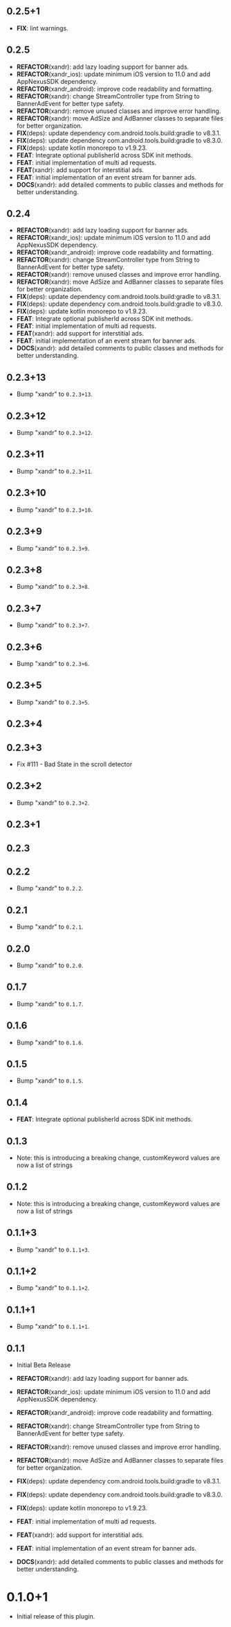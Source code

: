 ## 0.2.5+1

 - **FIX**: lint warnings.

## 0.2.5

 - **REFACTOR**(xandr): add lazy loading support for banner ads.
 - **REFACTOR**(xandr_ios): update minimum iOS version to 11.0 and add AppNexusSDK dependency.
 - **REFACTOR**(xandr_android): improve code readability and formatting.
 - **REFACTOR**(xandr): change StreamController type from String to BannerAdEvent for better type safety.
 - **REFACTOR**(xandr): remove unused classes and improve error handling.
 - **REFACTOR**(xandr): move AdSize and AdBanner classes to separate files for better organization.
 - **FIX**(deps): update dependency com.android.tools.build:gradle to v8.3.1.
 - **FIX**(deps): update dependency com.android.tools.build:gradle to v8.3.0.
 - **FIX**(deps): update kotlin monorepo to v1.9.23.
 - **FEAT**: Integrate optional publisherId across SDK init methods.
 - **FEAT**: initial implementation of multi ad requests.
 - **FEAT**(xandr): add support for interstitial ads.
 - **FEAT**: initial implementation of an event stream for banner ads.
 - **DOCS**(xandr): add detailed comments to public classes and methods for better understanding.

## 0.2.4

 - **REFACTOR**(xandr): add lazy loading support for banner ads.
 - **REFACTOR**(xandr_ios): update minimum iOS version to 11.0 and add AppNexusSDK dependency.
 - **REFACTOR**(xandr_android): improve code readability and formatting.
 - **REFACTOR**(xandr): change StreamController type from String to BannerAdEvent for better type safety.
 - **REFACTOR**(xandr): remove unused classes and improve error handling.
 - **REFACTOR**(xandr): move AdSize and AdBanner classes to separate files for better organization.
 - **FIX**(deps): update dependency com.android.tools.build:gradle to v8.3.1.
 - **FIX**(deps): update dependency com.android.tools.build:gradle to v8.3.0.
 - **FIX**(deps): update kotlin monorepo to v1.9.23.
 - **FEAT**: Integrate optional publisherId across SDK init methods.
 - **FEAT**: initial implementation of multi ad requests.
 - **FEAT**(xandr): add support for interstitial ads.
 - **FEAT**: initial implementation of an event stream for banner ads.
 - **DOCS**(xandr): add detailed comments to public classes and methods for better understanding.

## 0.2.3+13

 - Bump "xandr" to `0.2.3+13`.

## 0.2.3+12

 - Bump "xandr" to `0.2.3+12`.

## 0.2.3+11

 - Bump "xandr" to `0.2.3+11`.

## 0.2.3+10

 - Bump "xandr" to `0.2.3+10`.

## 0.2.3+9

 - Bump "xandr" to `0.2.3+9`.

## 0.2.3+8

 - Bump "xandr" to `0.2.3+8`.

## 0.2.3+7

 - Bump "xandr" to `0.2.3+7`.

## 0.2.3+6

 - Bump "xandr" to `0.2.3+6`.

## 0.2.3+5

 - Bump "xandr" to `0.2.3+5`.

## 0.2.3+4

## 0.2.3+3

 - Fix #111 - Bad State in the scroll detector

## 0.2.3+2

 - Bump "xandr" to `0.2.3+2`.

## 0.2.3+1

## 0.2.3

## 0.2.2

 - Bump "xandr" to `0.2.2`.

## 0.2.1

 - Bump "xandr" to `0.2.1`.

## 0.2.0

 - Bump "xandr" to `0.2.0`.

## 0.1.7

 - Bump "xandr" to `0.1.7`.

## 0.1.6

 - Bump "xandr" to `0.1.6`.

## 0.1.5

 - Bump "xandr" to `0.1.5`.

## 0.1.4

 - **FEAT**: Integrate optional publisherId across SDK init methods.

## 0.1.3

 - Note: this is introducing a breaking change, customKeyword values are now a list of strings

## 0.1.2

 - Note: this is introducing a breaking change, customKeyword values are now a list of strings

## 0.1.1+3

 - Bump "xandr" to `0.1.1+3`.

## 0.1.1+2

 - Bump "xandr" to `0.1.1+2`.

## 0.1.1+1

 - Bump "xandr" to `0.1.1+1`.

## 0.1.1

 - Initial Beta Release

 - **REFACTOR**(xandr): add lazy loading support for banner ads.
 - **REFACTOR**(xandr_ios): update minimum iOS version to 11.0 and add AppNexusSDK dependency.
 - **REFACTOR**(xandr_android): improve code readability and formatting.
 - **REFACTOR**(xandr): change StreamController type from String to BannerAdEvent for better type safety.
 - **REFACTOR**(xandr): remove unused classes and improve error handling.
 - **REFACTOR**(xandr): move AdSize and AdBanner classes to separate files for better organization.
 - **FIX**(deps): update dependency com.android.tools.build:gradle to v8.3.1.
 - **FIX**(deps): update dependency com.android.tools.build:gradle to v8.3.0.
 - **FIX**(deps): update kotlin monorepo to v1.9.23.
 - **FEAT**: initial implementation of multi ad requests.
 - **FEAT**(xandr): add support for interstitial ads.
 - **FEAT**: initial implementation of an event stream for banner ads.
 - **DOCS**(xandr): add detailed comments to public classes and methods for better understanding.

# 0.1.0+1

- Initial release of this plugin.